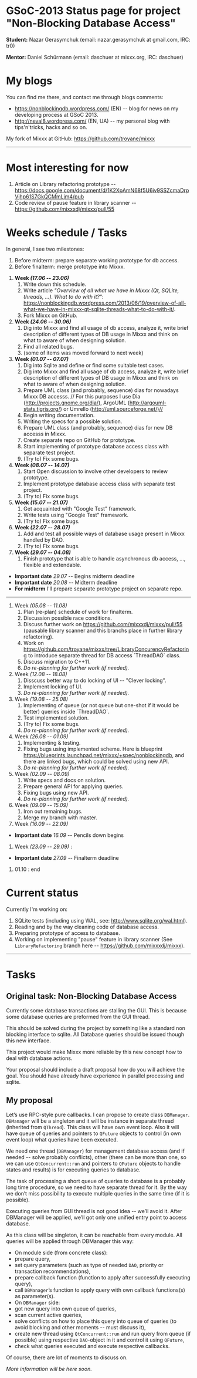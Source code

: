 # GSoC-2013 Status page for project "Non-Blocking Database Access"

**Student:** Nazar Gerasymchuk (email: nazar.gerasymchuk at gmail.com,
IRC: tr0)

**Mentor:** Daniel Schürmann (email: daschuer at mixxx.org, IRC:
daschuer)

# My blogs

You can find me there, and contact me through blogs comments:

  - <https://nonblockingdb.wordpress.com/> (EN) -- blog for news on my
    developing process at GSoC 2013.
  - <http://neval8.wordpress.com/> (EN, UA) -- my personal blog with
    tips'n'tricks, hacks and so on.

My fork of Mixxx at GitHub: <https://github.com/troyane/mixxx>

-----

# Most interesting for now

1.  Article on Library refactoring prototype --
    <https://docs.google.com/document/d/1K2XpAmN68f5U6iv9SSZcmaDrpVjhp61S7GkQCMmLjm4/pub>
2.  Code review of pause feature in library scanner --
    <https://github.com/mixxxdj/mixxx/pull/55>

# Weeks schedule / Tasks

In general, I see two milestones:

1.  Before midterm: prepare separate working prototype for db access.
2.  Before finalterm: merge prototype into Mixxx.

<!-- end list -->

1.  **Week *(17.06 -- 23.06)***
    1.  Write down this schedule.
    2.  Write article *"Overview of all what we have in Mixxx (Qt,
        SQLite, threads, …). What to do with it?"*:
        <https://nonblockingdb.wordpress.com/2013/06/19/overview-of-all-what-we-have-in-mixxx-qt-sqlite-threads-what-to-do-with-it/>.
    3.  Fork Mixxx on GitHub.
2.  **Week *(24.06 -- 30.06)***
    1.  Dig into Mixxx and find all usage of db access, analyze it,
        write brief description of different types of DB usage in Mixxx
        and think on what to aware of when designing solution.
    2.  Find all related bugs.
    3.  (some of items was moved forward to next week)
3.  **Week *(01.07 -- 07.07)***
    1.  Dig into Sqlite and define or find some suitable test cases.
    2.  Dig into Mixxx and find all usage of db access, analyze it,
        write brief description of different types of DB usage in Mixxx
        and think on what to aware of when designing solution.
    3.  Prepare UML class (and probably, sequence) dias for nowadays
        Mixxx DB accesss. // For this purposes I use Dia
        (<http://projects.gnome.org/dia/>), ArgoUML
        (<http://argouml-stats.tigris.org/>) or Umrello
        (<http://uml.sourceforge.net/)//>
    4.  Begin writing documentation.
    5.  Writing the specs for a possible solution.
    6.  Prepare UML class (and probably, sequence) dias for new DB
        accesss in Mixxx.
    7.  Create separate repo on GitHub for prototype.
    8.  Start implementing of prototype database access class with
        separate test project.
    9.  (Try to) Fix some bugs.
4.  **Week *(08.07 -- 14.07)***
    1.  Start Open discussion to involve other developers to review
        prototype.
    2.  Implement prototype database access class with separate test
        project.
    3.  (Try to) Fix some bugs.
5.  **Week *(15.07 -- 21.07)***
    1.  Get acquainted with "Google Test" framework. 
    2.  Write tests using "Google Test" framework.
    3.  (Try to) Fix some bugs.
6.  **Week *(22.07 -- 28.07)***
    1.  Add and test all possible ways of database usage present in
        Mixxx handled by DAO.
    2.  (Try to) Fix some bugs.
7.  **Week *(29.07 -- 04.08)***
    1.  Finish prototype that is able to handle asynchronous db access,
        ..., flexible and extendable.

<!-- end list -->

  - **Important date** *29.07* -- Begins midterm deadline
  - **Important date** *20.08* -- Midterm deadline
  - **For midterm** I'll prepare separate prototype project on separate
    repo.

-----

1.  Week *(05.08 -- 11.08)*
    1.  Plan (re-plan) schedule of work for finalterm.
    2.  Discussion possible race conditions.
    3.  Discuss further work on
        <https://github.com/mixxxdj/mixxx/pull/55> (pausable library
        scanner and this branchs place in further library refactoring).
    4.  Work on
        <https://github.com/troyane/mixxx/tree/LibraryConcurencyRefactoring>
        to introduce separate thread for DB access \`ThreadDAO\` class.
    5.  Discuss migration to C++11.
    6.  *Do re-planning for further work (if needed).*
2.  Week *(12.08 -- 18.08)*
    1.  Disscuss better way to do locking of UI -- "Clever locking".
    2.  Implement locking of UI.
    3.  *Do re-planning for further work (if needed).*
3.  Week *(19.08 -- 25.08)*
    1.  Implementing of queue (or not queue but one-shot if it would be
        better) queries inside \`ThreadDAO\`.
    2.  Test implemented solution.
    3.  (Try to) Fix some bugs.
    4.  *Do re-planning for further work (if needed).*
4.  Week *(26.08 -- 01.09)*
    1.  Implementing & testing.
    2.  Fixing bugs using implemented scheme. Here is blueprint
        <https://blueprints.launchpad.net/mixxx/+spec/nonblockingdb>,
        and there are linked bugs, which could be solved using new API.
    3.  *Do re-planning for further work (if needed).*
5.  Week *(02.09 -- 08.09)*
    1.  Write specs and docs on solution.
    2.  Prepare general API for applying queries.
    3.  Fixing bugs using new API.
    4.  *Do re-planning for further work (if needed).*
6.  Week *(09.09 -- 15.09)*
    1.  Iron out remaining bugs.
    2.  Merge my branch with master.
7.  Week *(16.09 -- 22.09)* 

<!-- end list -->

  - **Important date** *16.09* -- Pencils down begins

<!-- end list -->

1.  Week *(23.09 -- 29.09)* : 

<!-- end list -->

  - **Important date** *27.09* -- Finalterm deadline

<!-- end list -->

1.  01.10 : end

# Current status

Currently I'm working on:

1.  SQLite tests (including using WAL, see:
    <http://www.sqlite.org/wal.html>).
2.  Reading and by the way cleaning code of database access.
3.  Preparing prototype of access to database.
4.  Working on implementing "pause" feature in library scanner (See
    `LibraryRefactoring` branch here --
    <https://github.com/mixxxdj/mixxx>).

-----

# Tasks

## Original task: Non-Blocking Database Access

Currently some database transactions are stalling the GUI. This is
because some database queries are preformed from the GUI thread.

This should be solved during the project by something like a standard
non blocking interface to sqlite. All Database queries should be issued
though this new interface.

This project would make Mixxx more reliable by this new concept how to
deal with database actions.

Your proposal should include a draft proposal how do you will achieve
the goal. You should have already have experience in parallel processing
and sqlite.

## My proposal

Let’s use RPC-style pure callbacks. I can propose to create class
`DBManager`. `DBManager` will be a singleton and it will be instance in
separate thread (inherited from `QThread`). This class will have own
event loop. Also it will have queue of queries and pointers to `QFuture`
objects to control (in own event loop) what queries have been executed.

We need one thread (`DBManager`) for management database access (and if
needed -- solve probably conflicts), other (there can be more than one,
so we can use `QtConcurrent::run` and pointers to `QFuture` objects to
handle states and results) is for executing queries to database.

The task of processing a short queue of queries to database is a
probably long time procedure, so we need to have separate thread for it.
By the way we don’t miss possibility to execute multiple queries in the
same time (if it is possible).

Executing queries from GUI thread is not good idea -- we’ll avoid it.
After DBManager will be applied, we’ll got only one unified entry point
to access database.

As this class will be singleton, it can be reachable from every module.
All queries will be applied through DBManager this way:

  - On module side (from concrete class):
  - prepare query,
  - set query parameters (such as type of needed `DAO`, priority or
    transaction recommendations),
  - prepare callback function (function to apply after successfully
    executing query),
  - call `DBManager`’s function to apply query with own callback
    functions(s) as parameter(s).
  - On `DBManager` side:
  - got new query into own queue of queries,
  - scan current active queries,
  - solve conflicts on how to place this query into queue of queries (to
    avoid blocking and other moments -- must discuss it),
  - create new thread using `QtConcurrent::run` and run query from queue
    (if possible) using respective `DAO`-object in it and control it
    using `QFuture`,
  - check what queries executed and execute respective callbacks. 

Of course, there are lot of moments to discuss on.

*More information will be here soon.*

